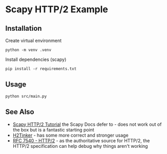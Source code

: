 # Scapy HTTP/2 Example

## Installation

Create virtual environment

```shell
python -m venv .venv
```

Install dependencies (scapy)

```shell
pip install -r requirements.txt
```

## Usage

```shell
python src/main.py
```

## See Also

- [Scapy HTTP/2 Tutorial](https://github.com/secdev/scapy/blob/master/doc/notebooks/HTTP_2_Tuto.ipynb)
  the Scapy Docs defer to - does not work out of the box but is a fantastic
  starting point
- [H2Tinker](https://github.com/kspar/h2tinker) - has some more correct and
  stronger usage
- [RFC 7540 - HTTP/2](https://datatracker.ietf.org/doc/html/rfc7540) - as the
  authoritative source for HTTP/2, the HTTP/2 specification can help debug why
  things aren't working
